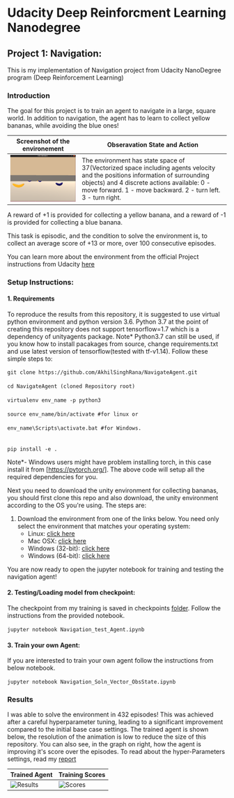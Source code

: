 # Udacity Deep Reinforcment Learning Nanodegree 
## Project 1: Navigation:
 This is my implementation of Navigation project from Udacity NanoDegree program (Deep Reinforcement Learning)

### Introduction

The goal for this project is to train an agent to navigate in a large, square world. In addition to navigation, the agent has to learn to collect yellow bananas, while avoiding the blue ones! 

| Screenshot of the environement | Obseravation State and Action  |
|---------------|-----------------|
|![ScreenShot](./Results/EnvironmentIntro.png)      | The environment has state space of 37(Vectorized space including agents velocity and the positions information of surrounding objects) and 4 discrete actions available: 0 - move forward. 1 - move backward. 2 - turn left. 3 - turn right.|

A reward of +1 is provided for collecting a yellow banana, and a reward of -1 is provided for collecting a blue banana.  

This task is episodic, and the condition to solve the environment is, to collect an average score of +13 or more, over 100 consecutive episodes.

You can learn more about the environment from the official Project instructions from Udacity [here](https://github.com/udacity/deep-reinforcement-learning/tree/master/p1_navigation)

### Setup Instructions:
#### 1. Requirements

To reproduce the results from this repository, it is suggested to use virtual python environment and python version 3.6. Python 3.7 at the point of creating this repository does not support tensorflow=1.7 which is a dependency of unityagents package. Note* Python3.7 can still be used, if you know how to install pacakages from source, change requirements.txt and use latest version of tensorflow(tested with tf-v1.14). Follow these simple steps to:

```
git clone https://github.com/AkhilSinghRana/NavigateAgent.git

cd NavigateAgent (cloned Repository root)

virtualenv env_name -p python3

source env_name/bin/activate #for linux or

env_name\Scripts\activate.bat #for Windows.


pip install -e .

 ```

Note*- Windows users might have problem installing torch, in this case install it from [https://pytorch.org/].
The above code will setup all the required dependencies for you. 

Next you need to download the unity environment for collecting bananas, you should first clone this repo and also download, the unity environment according to the OS you're using. The steps are:

1. Download the environment from one of the links below.  You need only select the environment that matches your operating system:
    - Linux: [click here](https://s3-us-west-1.amazonaws.com/udacity-drlnd/P1/Banana/Banana_Linux.zip)
    - Mac OSX: [click here](https://s3-us-west-1.amazonaws.com/udacity-drlnd/P1/Banana/Banana.app.zip)
    - Windows (32-bit): [click here](https://s3-us-west-1.amazonaws.com/udacity-drlnd/P1/Banana/Banana_Windows_x86.zip)
    - Windows (64-bit): [click here](https://s3-us-west-1.amazonaws.com/udacity-drlnd/P1/Banana/Banana_Windows_x86_64.zip)
    
   
You are now ready to open the jupyter notebook for training and testing the navigation agent!

#### 2. Testing/Loading model from checkpoint:

The checkpoint from my training is saved in checkpoints [folder](./checkpoints). Follow the instructions from the provided notebook.

``` jupyter notebook Navigation_test_Agent.ipynb ```

#### 3. Train your own Agent:

If you are interested to train your own agent follow the instructions from below notebook.

``` jupyter notebook Navigation_Soln_Vector_ObsState.ipynb  ```
 


### Results

I was able to solve the environment in 432 episodes! This was achieved after a careful hyperparameter tuning, leading to a significant improvement compared to the initial base case settings. The trained agent is shown below, the resolution of the animation is low to reduce the size of this repository. You can also see, in the graph on right, how the agent is improving it's score over the episodes. To read about the hyper-Parameters settings, read my [report](./Report.pdf)


| Trained Agent | Training Scores |
|---------------|-----------------|
|![Results](./Results/TrainedBananaCollectorAgent.gif) | ![Scores](./Results/BaseScores.png) |




